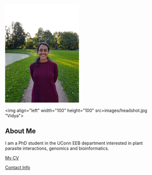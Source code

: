 ![Image of Vidya](images/headshot.jpg
"Vidya")

<img align="left" width="100" height="100" src=images/headshot.jpg
"Vidya">

## About Me
I am a PhD student in the UConn EEB department
interested in plant parasite interactions, genomics and bioinformatics.

[My CV](PDFs/cv.pdf)

[Contact Info](contact-info.html)
